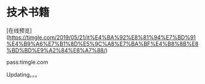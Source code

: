 # 技术书籍

[在线预览]
(https://timgle.com/2019/05/21/it%E4%BA%92%E8%81%94%E7%BD%91%E4%B9%A6%E7%B1%8D%E5%9C%A8%E7%BA%BF%E4%B8%8B%E8%BD%BD%E9%A2%84%E8%A7%88/)

pass:timgle.com

Updating。。。
